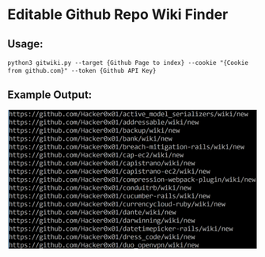 # Editable Github Repo Wiki Finder

## Usage:
```
python3 gitwiki.py --target {Github Page to index} --cookie "{Cookie from github.com}" --token {Github API Key} 
```
## Example Output:
![Example](ex.PNG)
